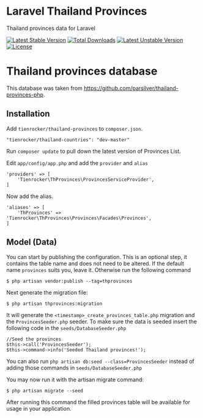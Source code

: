 # Laravel Thailand Provinces
Thailand provinces data for Laravel

[![Latest Stable Version](https://poser.pugx.org/tienrocker/thailand-provinces/v/stable)](https://packagist.org/packages/tienrocker/thailand-provinces)
[![Total Downloads](https://poser.pugx.org/tienrocker/thailand-provinces/downloads)](https://packagist.org/packages/tienrocker/thailand-provinces)
[![Latest Unstable Version](https://poser.pugx.org/tienrocker/thailand-provinces/v/unstable)](https://packagist.org/packages/tienrocker/thailand-provinces)
[![License](https://poser.pugx.org/tienrocker/thailand-provinces/license)](https://packagist.org/packages/tienrocker/thailand-provinces)

# Thailand provinces database
This database was taken from https://github.com/parsilver/thailand-provinces-php.

## Installation

Add `tienrocker/thailand-provinces` to `composer.json`.

    "tienrocker/thailand-countries": "dev-master"
    
Run `composer update` to pull down the latest version of Provinces List.

Edit `app/config/app.php` and add the `provider` and `alias`

    'providers' => [
        'Tienrocker\ThProvinces\ProvincesServiceProvider',
    ]

Now add the alias.

    'aliases' => [
        'ThProvinces' => 'Tienrocker\ThProvinces\Provinces\Facades\Provinces',
    ]

## Model (Data)    
You can start by publishing the configuration. This is an optional step, it contains the table name and does not need to be altered. If the default name `provinces` suits you, leave it. Otherwise run the following command

    $ php artisan vendor:publish --tag=thprovinces

Next generate the migration file:

    $ php artisan thprovinces:migration
    
It will generate the `<timestamp>_create_provinces_table.php` migration and the `ProvincesSeeder.php` seeder. To make sure the data is seeded insert the following code in the `seeds/DatabaseSeeder.php`

    //Seed the provinces
    $this->call('ProvincesSeeder');
    $this->command->info('Seeded Thailand provinces!'); 

You can also run `php artisan db:seed --class=ProvincesSeeder` instead of adding those commands in `seeds/DatabaseSeeder.php`

You may now run it with the artisan migrate command:

    $ php artisan migrate --seed
    
After running this command the filled provinces table will be available for usage in your application.
